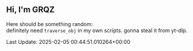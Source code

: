 ## Hi, I'm GRQZ
Here should be something random:  
definitely need `traverse_obj` in my own scripts. gonna steal it from yt-dlp.


Last Update: 2025-02-05 00:44:51.010264+00:00
